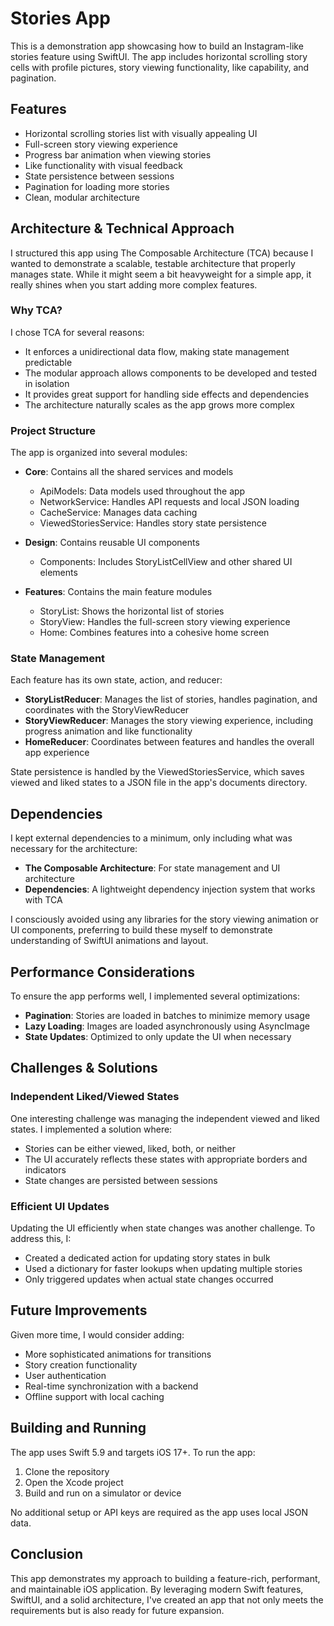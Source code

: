 # Stories App

This is a demonstration app showcasing how to build an Instagram-like stories feature using SwiftUI. The app includes horizontal scrolling story cells with profile pictures, story viewing functionality, like capability, and pagination.

## Features

- Horizontal scrolling stories list with visually appealing UI
- Full-screen story viewing experience
- Progress bar animation when viewing stories
- Like functionality with visual feedback
- State persistence between sessions
- Pagination for loading more stories
- Clean, modular architecture

## Architecture & Technical Approach

I structured this app using The Composable Architecture (TCA) because I wanted to demonstrate a scalable, testable architecture that properly manages state. While it might seem a bit heavyweight for a simple app, it really shines when you start adding more complex features.

### Why TCA?

I chose TCA for several reasons:
- It enforces a unidirectional data flow, making state management predictable
- The modular approach allows components to be developed and tested in isolation
- It provides great support for handling side effects and dependencies
- The architecture naturally scales as the app grows more complex

### Project Structure

The app is organized into several modules:

- **Core**: Contains all the shared services and models
  - ApiModels: Data models used throughout the app
  - NetworkService: Handles API requests and local JSON loading
  - CacheService: Manages data caching
  - ViewedStoriesService: Handles story state persistence

- **Design**: Contains reusable UI components
  - Components: Includes StoryListCellView and other shared UI elements

- **Features**: Contains the main feature modules
  - StoryList: Shows the horizontal list of stories
  - StoryView: Handles the full-screen story viewing experience
  - Home: Combines features into a cohesive home screen

### State Management

Each feature has its own state, action, and reducer:

- **StoryListReducer**: Manages the list of stories, handles pagination, and coordinates with the StoryViewReducer
- **StoryViewReducer**: Manages the story viewing experience, including progress animation and like functionality
- **HomeReducer**: Coordinates between features and handles the overall app experience

State persistence is handled by the ViewedStoriesService, which saves viewed and liked states to a JSON file in the app's documents directory.

## Dependencies

I kept external dependencies to a minimum, only including what was necessary for the architecture:

- **The Composable Architecture**: For state management and UI architecture
- **Dependencies**: A lightweight dependency injection system that works with TCA

I consciously avoided using any libraries for the story viewing animation or UI components, preferring to build these myself to demonstrate understanding of SwiftUI animations and layout.

## Performance Considerations

To ensure the app performs well, I implemented several optimizations:

- **Pagination**: Stories are loaded in batches to minimize memory usage
- **Lazy Loading**: Images are loaded asynchronously using AsyncImage
- **State Updates**: Optimized to only update the UI when necessary

## Challenges & Solutions

### Independent Liked/Viewed States

One interesting challenge was managing the independent viewed and liked states. I implemented a solution where:

- Stories can be either viewed, liked, both, or neither
- The UI accurately reflects these states with appropriate borders and indicators
- State changes are persisted between sessions

### Efficient UI Updates

Updating the UI efficiently when state changes was another challenge. To address this, I:

- Created a dedicated action for updating story states in bulk
- Used a dictionary for faster lookups when updating multiple stories
- Only triggered updates when actual state changes occurred

## Future Improvements

Given more time, I would consider adding:

- More sophisticated animations for transitions
- Story creation functionality
- User authentication
- Real-time synchronization with a backend
- Offline support with local caching

## Building and Running

The app uses Swift 5.9 and targets iOS 17+. To run the app:

1. Clone the repository
2. Open the Xcode project
3. Build and run on a simulator or device

No additional setup or API keys are required as the app uses local JSON data.

## Conclusion

This app demonstrates my approach to building a feature-rich, performant, and maintainable iOS application. By leveraging modern Swift features, SwiftUI, and a solid architecture, I've created an app that not only meets the requirements but is also ready for future expansion. 